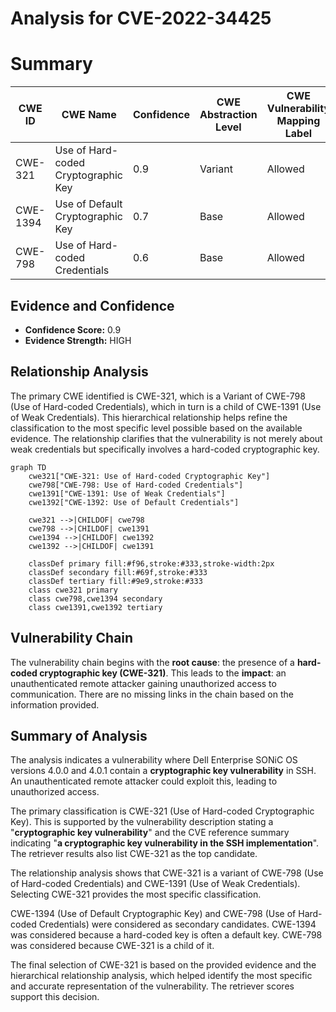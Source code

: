 # Analysis for CVE-2022-34425

# Summary
| CWE ID | CWE Name | Confidence | CWE Abstraction Level | CWE Vulnerability Mapping Label | CWE-Vulnerability Mapping Notes |
|---|---|---|---|---|---|
| CWE-321 | Use of Hard-coded Cryptographic Key | 0.9 | Variant | Allowed | Primary CWE |
| CWE-1394 | Use of Default Cryptographic Key | 0.7 | Base | Allowed | Secondary Candidate |
| CWE-798 | Use of Hard-coded Credentials | 0.6 | Base | Allowed | Secondary Candidate |

## Evidence and Confidence

*   **Confidence Score:** 0.9
*   **Evidence Strength:** HIGH

## Relationship Analysis
The primary CWE identified is CWE-321, which is a Variant of CWE-798 (Use of Hard-coded Credentials), which in turn is a child of CWE-1391 (Use of Weak Credentials). This hierarchical relationship helps refine the classification to the most specific level possible based on the available evidence. The relationship clarifies that the vulnerability is not merely about weak credentials but specifically involves a hard-coded cryptographic key.

```mermaid
graph TD
    cwe321["CWE-321: Use of Hard-coded Cryptographic Key"]
    cwe798["CWE-798: Use of Hard-coded Credentials"]
    cwe1391["CWE-1391: Use of Weak Credentials"]
    cwe1392["CWE-1392: Use of Default Credentials"]

    cwe321 -->|CHILDOF| cwe798
    cwe798 -->|CHILDOF| cwe1391
    cwe1394 -->|CHILDOF| cwe1392
    cwe1392 -->|CHILDOF| cwe1391

    classDef primary fill:#f96,stroke:#333,stroke-width:2px
    classDef secondary fill:#69f,stroke:#333
    classDef tertiary fill:#9e9,stroke:#333
    class cwe321 primary
    class cwe798,cwe1394 secondary
    class cwe1391,cwe1392 tertiary
```

## Vulnerability Chain
The vulnerability chain begins with the **root cause**: the presence of a **hard-coded cryptographic key (CWE-321)**. This leads to the **impact**: an unauthenticated remote attacker gaining unauthorized access to communication. There are no missing links in the chain based on the information provided.

## Summary of Analysis
The analysis indicates a vulnerability where Dell Enterprise SONiC OS versions 4.0.0 and 4.0.1 contain a **cryptographic key vulnerability** in SSH. An unauthenticated remote attacker could exploit this, leading to unauthorized access.

The primary classification is CWE-321 (Use of Hard-coded Cryptographic Key). This is supported by the vulnerability description stating a "**cryptographic key vulnerability**" and the CVE reference summary indicating "**a cryptographic key vulnerability in the SSH implementation**". The retriever results also list CWE-321 as the top candidate.

The relationship analysis shows that CWE-321 is a variant of CWE-798 (Use of Hard-coded Credentials) and CWE-1391 (Use of Weak Credentials). Selecting CWE-321 provides the most specific classification.

CWE-1394 (Use of Default Cryptographic Key) and CWE-798 (Use of Hard-coded Credentials) were considered as secondary candidates. CWE-1394 was considered because a hard-coded key is often a default key. CWE-798 was considered because CWE-321 is a child of it.

The final selection of CWE-321 is based on the provided evidence and the hierarchical relationship analysis, which helped identify the most specific and accurate representation of the vulnerability. The retriever scores support this decision.